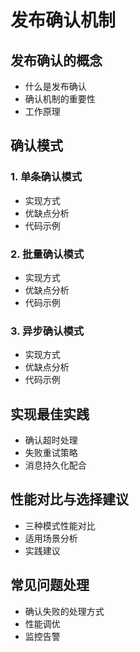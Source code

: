 # 发布确认机制

## 发布确认的概念

- 什么是发布确认
- 确认机制的重要性
- 工作原理

## 确认模式

### 1. 单条确认模式

- 实现方式
- 优缺点分析
- 代码示例

### 2. 批量确认模式

- 实现方式
- 优缺点分析
- 代码示例

### 3. 异步确认模式

- 实现方式
- 优缺点分析
- 代码示例

## 实现最佳实践

- 确认超时处理
- 失败重试策略
- 消息持久化配合

## 性能对比与选择建议

- 三种模式性能对比
- 适用场景分析
- 实践建议

## 常见问题处理

- 确认失败的处理方式
- 性能调优
- 监控告警
